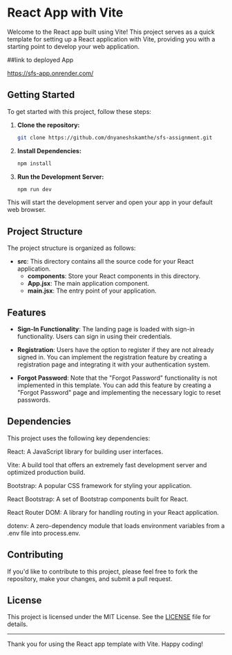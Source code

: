 # React App with Vite

Welcome to the React app built using Vite! This project serves as a quick template for setting up a React application with Vite, providing you with a starting point to develop your web application. 

##link to deployed App

https://sfs-app.onrender.com/



## Getting Started

To get started with this project, follow these steps:

1. **Clone the repository:**
   ```bash
   git clone https://github.com/dnyaneshskamthe/sfs-assignment.git
   ```

2. **Install Dependencies:**
   ```bash
   npm install
   ```

3. **Run the Development Server:**
   ```bash
   npm run dev
   ```

This will start the development server and open your app in your default web browser.

## Project Structure

The project structure is organized as follows:

- **src**: This directory contains all the source code for your React application.
  - **components**: Store your React components in this directory.
  - **App.jsx**: The main application component.
  - **main.jsx**: The entry point of your application.

## Features

- **Sign-In Functionality**: The landing page is loaded with sign-in functionality. Users can sign in using their credentials.

- **Registration**: Users have the option to register if they are not already signed in. You can implement the registration feature by creating a registration page and integrating it with your authentication system.

- **Forgot Password**: Note that the "Forgot Password" functionality is not implemented in this template. You can add this feature by creating a "Forgot Password" page and implementing the necessary logic to reset passwords.

## Dependencies

This project uses the following key dependencies:

React: A JavaScript library for building user interfaces.

Vite: A build tool that offers an extremely fast development server and optimized production build.

Bootstrap: A popular CSS framework for styling your application.

React Bootstrap: A set of Bootstrap components built for React.

React Router DOM: A library for handling routing in your React application.

dotenv: A zero-dependency module that loads environment variables from a .env file into process.env.

## Contributing

If you'd like to contribute to this project, please feel free to fork the repository, make your changes, and submit a pull request.

## License

This project is licensed under the MIT License. See the [LICENSE](LICENSE) file for details.

---

Thank you for using the React app template with Vite. Happy coding!